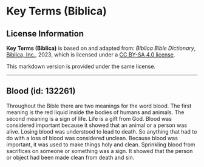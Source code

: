 # Key Terms (Biblica)

## License Information

**Key Terms (Biblica)** is based on and adapted from: _Biblica Bible Dictionary_, [Biblica, Inc.](https://www.biblica.com/), 2023, which is licensed under a [CC BY-SA 4.0 license](https://creativecommons.org/licenses/by-sa/4.0/legalcode.en).

This markdown version is provided under the same license.



--------------------------------

## Blood (id: 132261)

Throughout the Bible there are two meanings for the word blood. The first meaning is the red liquid inside the bodies of humans and animals. The second meaning is a sign of life. Life is a gift from God. Blood was considered important because it showed that an animal or a person was alive. Losing blood was understood to lead to death. So anything that had to do with a loss of blood was considered unclean. Because blood was important, it was used to make things holy and clean. Sprinkling blood from sacrifices on someone or something was a sign. It showed that the person or object had been made clean from death and sin.


